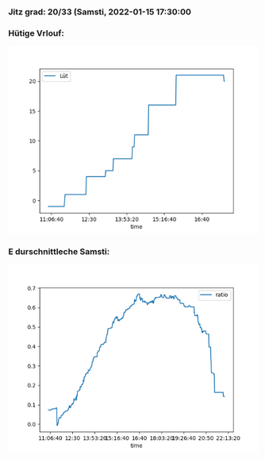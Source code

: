 ### Jitz grad: 20/33 (Samsti, 2022-01-15 17:30:00

### Hütige Vrlouf:
![Graph](Today.png)

### E durschnittleche Samsti:
![Graph](Samsti.png)
